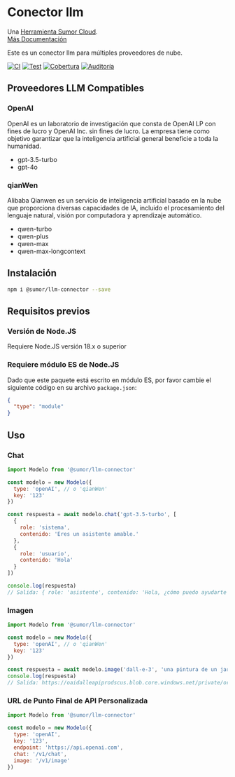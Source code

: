 # Conector llm

Una [Herramienta Sumor Cloud](https://sumor.cloud).  
[Más Documentación](https://sumor.cloud/llm-connector)

Este es un conector llm para múltiples proveedores de nube.

[![CI](https://github.com/sumor-cloud/llm-connector/actions/workflows/ci.yml/badge.svg)](https://github.com/sumor-cloud/llm-connector/actions/workflows/ci.yml)
[![Test](https://github.com/sumor-cloud/llm-connector/actions/workflows/ut.yml/badge.svg)](https://github.com/sumor-cloud/llm-connector/actions/workflows/ut.yml)
[![Cobertura](https://github.com/sumor-cloud/llm-connector/actions/workflows/coverage.yml/badge.svg)](https://github.com/sumor-cloud/llm-connector/actions/workflows/coverage.yml)
[![Auditoría](https://github.com/sumor-cloud/llm-connector/actions/workflows/audit.yml/badge.svg)](https://github.com/sumor-cloud/llm-connector/actions/workflows/audit.yml)

## Proveedores LLM Compatibles

### OpenAI

OpenAI es un laboratorio de investigación que consta de OpenAI LP con fines de lucro y OpenAI Inc. sin fines de lucro. La empresa tiene como objetivo garantizar que la inteligencia artificial general beneficie a toda la humanidad.

- gpt-3.5-turbo
- gpt-4o

### qianWen

Alibaba Qianwen es un servicio de inteligencia artificial basado en la nube que proporciona diversas capacidades de IA, incluido el procesamiento del lenguaje natural, visión por computadora y aprendizaje automático.

- qwen-turbo
- qwen-plus
- qwen-max
- qwen-max-longcontext

## Instalación

```bash
npm i @sumor/llm-connector --save
```

## Requisitos previos

### Versión de Node.JS

Requiere Node.JS versión 18.x o superior

### Requiere módulo ES de Node.JS

Dado que este paquete está escrito en módulo ES,
por favor cambie el siguiente código en su archivo `package.json`:

```json
{
  "type": "module"
}
```

## Uso

### Chat

```javascript
import Modelo from '@sumor/llm-connector'

const modelo = new Modelo({
  type: 'openAI', // o 'qianWen'
  key: '123'
})

const respuesta = await modelo.chat('gpt-3.5-turbo', [
  {
    role: 'sistema',
    contenido: 'Eres un asistente amable.'
  },
  {
    role: 'usuario',
    contenido: 'Hola'
  }
])

console.log(respuesta)
// Salida: { role: 'asistente', contenido: 'Hola, ¿cómo puedo ayudarte hoy?' }
```

### Imagen

```javascript
import Modelo from '@sumor/llm-connector'

const modelo = new Modelo({
  type: 'openAI', // o 'qianWen'
  key: '123'
})

const respuesta = await modelo.image('dall-e-3', 'una pintura de un jarrón de flores', '1024x1024')
console.log(respuesta)
// Salida: https://oaidalleapiprodscus.blob.core.windows.net/private/org-B7O45Q0iSubrkWb...
```

### URL de Punto Final de API Personalizada

```javascript
import Modelo from '@sumor/llm-connector'

const modelo = new Modelo({
  type: 'openAI',
  key: '123',
  endpoint: 'https://api.openai.com',
  chat: '/v1/chat',
  image: '/v1/image'
})
```
